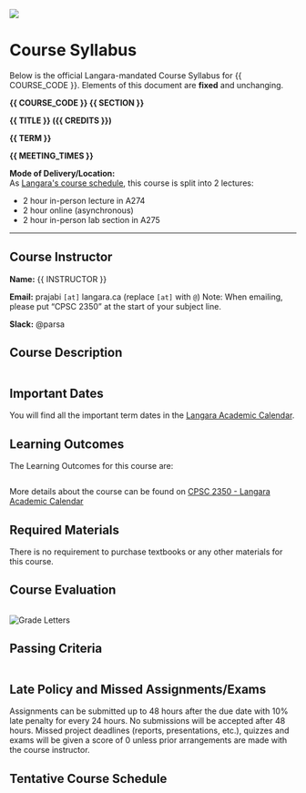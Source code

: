 ![](../images/header.jpg)

<!-- ![](../images/UBCO_CMPS_header.jpg) -->

# Course Syllabus

Below is the official Langara-mandated Course Syllabus for {{ COURSE_CODE }}.
Elements of this document are **fixed** and unchanging.
<!-- Additional details about the course are available on the {{ '[course website]({link})'.format(link=CANVAS_LINK.replace('CANVAS_ID',CANVAS_ID))}}. -->

**{{ COURSE_CODE }} {{ SECTION }}**

**{{ TITLE }} ({{ CREDITS }})**

**{{ TERM }}**

**{{ MEETING_TIMES }}**

**Mode of Delivery/Location:**  
As [Langara's course schedule](http://swing.langara.bc.ca/prod/hzgkfcls.P_GetCrseBySubj?term=202210&subj=CPSC), this course is split into 2 lectures: 
- 2 hour in-person lecture in A274 
- 2 hour online (asynchronous)
- 2 hour in-person lab section in A275

---
## Course Instructor

**Name:** {{ INSTRUCTOR }}

**Email:** prajabi `[at]` langara.ca (replace `[at]` with `@`)
Note: When emailing, please put “CPSC 2350” at the start of your subject line.

**Slack:** @parsa

<!-- **Office:** {{ OFFICE }} -->

<!-- **Phone:** {{ PHONE }} -->

<!-- **Mode of Delivery:** Online (All course activities and assessments, including the Final Exam, will be conducted Online.) -->


## Course Description

```{include} syllabus_bits/calendar_entry.md
```

## Important Dates

You will find all the important term dates in the [Langara Academic Calendar](https://langara.ca/registration-and-records/important-dates/).

## Learning Outcomes

The Learning Outcomes for this course are:

```{include} syllabus_bits/course_LOs.md
```

More details about the course can be found on [CPSC 2350 - Langara Academic Calendar](https://langara.ca/programs-and-courses/courses/CPSC/2350.html)

## Required Materials

There is no requirement to purchase textbooks or any other materials for this course.

## Course Evaluation

```{include} syllabus_bits/grading_practices_detailed.md
```

![Grade Letters](../images/grade_letters.png)


## Passing Criteria

```{include} syllabus_bits/passing_requirement.md
```

## Late Policy and Missed Assignments/Exams

Assignments can be submitted up to 48 hours after the due date with 10% late penalty for every 24 hours. No submissions will be accepted after 48 hours. 
Missed project deadlines (reports, presentations, etc.), quizzes and exams will be given a score of 0 unless prior arrangements are made with the course instructor.

## Tentative Course Schedule

```{include} syllabus_bits/schedule_topics.md
```

```{include} syllabus_bits/policies.md
```
